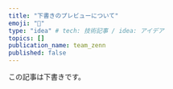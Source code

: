 ```yaml
---
title: "下書きのプレビューについて"
emoji: "🌟"
type: "idea" # tech: 技術記事 / idea: アイデア
topics: []
publication_name: team_zenn
published: false
---
```


この記事は下書きです。
